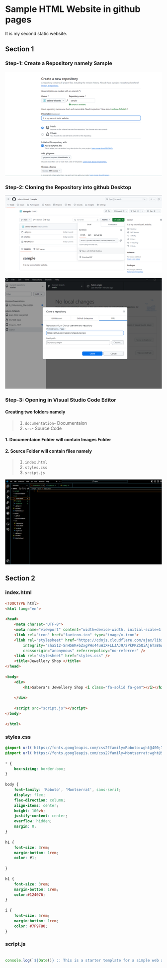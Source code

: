 # Sample HTML Website in github pages

It is my second static website.

## Section 1

### Step-1: Create a Repository namely Sample

![Step 1 Image](documentation/images/S1.png)

### Step-2: Cloning the Repository into github Desktop

![Step 2 Image](documentation/images/S3.png)

![Step 2 Image](documentation/images/S2.png)

### Step-3: Opening in Visual Studio Code Editor

#### Creating two folders namely
>
> 1. `documentation`- Documentaion
> 1. `src`- Source Code
>
#### 1.  Documentaion Folder will contain Images Folder

#### 2. Source Folder will contain files namely
>
> 1. `index.html`
> 1. `styles.css`
> 1. `srcipt.js`

![Step 2 Image](documentation/images/S4.png)

## Section 2


### index.html

```HTML
<!DOCTYPE html>
<html lang="en">

<head>
    <meta charset="UTF-8">
    <meta name="viewport" content="width=device-width, initial-scale=1.0">
    <link rel="icon" href="favicon.ico" type="image/x-icon">
    <link rel="stylesheet" href="https://cdnjs.cloudflare.com/ajax/libs/font-awesome/6.5.2/css/all.min.css"
        integrity="sha512-SnH5WK+bZxgPHs44uWIX+LLJAJ9/2PkPKZ5QiAj6Ta86w+fsb2TkcmfRyVX3pBnMFcV7oQPJkl9QevSCWr3W6A=="
        crossorigin="anonymous" referrerpolicy="no-referrer" />
    <link rel="stylesheet" href="styles.css" />
    <title>Jewellery Shop </title>
</head>

<body>
    <div>
        <h1>Sabera's Jewellery Shop <i class="fa-solid fa-gem"></i></h1>

    </div>

    <script src="script.js"></script>
</body>

</html>
```

### styles.css

```CSS
@import url('https://fonts.googleapis.com/css2?family=Roboto:wght@400;700&display=swap');
@import url('https://fonts.googleapis.com/css2?family=Montserrat:wght@900&display=swap');

* {
    box-sizing: border-box;
}

body {
    font-family: 'Roboto', 'Montserrat', sans-serif;
    display: flex;
    flex-direction: column;
    align-items: center;
    height: 100vh;
    justify-content: center;
    overflow: hidden;
    margin: 0;
}

h1 {
    font-size: 3rem;
    margin-bottom: 1rem;
    color: #1;
    
}

h1 {
    font-size: 3rem;
    margin-bottom: 1rem;
    color:#124076;
}

i {
    font-size: 5rem;
    margin-bottom: 1rem;
    color: #7F9F80;
}
```

### script.js

```JavaScript

console.log(`${Date()} :: This is a starter template for a simple web app.`);
```
